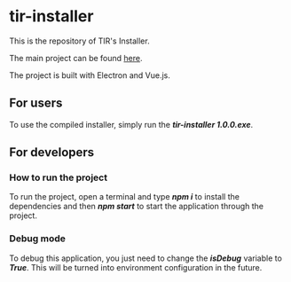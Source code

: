 # tir-installer

This is the repository of TIR's Installer.

The main project can be found [here](https://github.com/totvs/tir).

The project is built with Electron and Vue.js.

## For users

To use the compiled installer, simply run the **_tir-installer 1.0.0.exe_**.

## For developers

### How to run the project

To run the project, open a terminal and type **_npm i_** to install the dependencies and then **_npm start_** to start the application through the project.

### Debug mode

To debug this application, you just need to change the **_isDebug_** variable to **_True_**. This will be turned into environment configuration in the future.